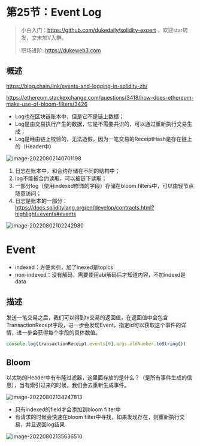 # 第25节：Event Log

> 小白入门：https://github.com/dukedaily/solidity-expert ，欢迎star转发，文末加V入群。
>
> 职场进阶: https://dukeweb3.com



## 概述

https://blog.chain.link/events-and-logging-in-solidity-zh/

https://ethereum.stackexchange.com/questions/3418/how-does-ethereum-make-use-of-bloom-filters/3426

- Log也在区块链账本中，但是它不是链上数据；
- Log是由交易执行产生的数据，它是不需要共识的，可以通过重新执行交易生成；
- Log是经由链上校验的，无法造假，因为一笔交易的ReceiptHash是存在链上的（Header中）

![image-20220802140701198](https://duke-typora.s3.ap-southeast-1.amazonaws.com/uPic/image-20220802140701198.png)

1. 日志在账本中，和合约存储在不同的结构中；
2. log不能被合约读取，可以被链下读取；
3. 一部分log（使用indexed修饰的字段）存储在bloom filters中，可以由轻节点随意访问；
4. 日志是账本的一部分：https://docs.soliditylang.org/en/develop/contracts.html?highlight=events#events

![image-20220802102242980](assets/image-20220802102242980.png)

# Event

- indexed：方便索引，加了inexed是topics
- non-indexed：没有解码，需要使用abi解码后才知道内容，不加indexd是data

## 描述

发送一笔交易之后，我们可以得到tx交易的返回值，在返回值中会包含TransactionRecept字段，进一步会发现Event，指定id可以获取这个事件的详情，进一步会获得每个字段的具体数值。

```js
console.log(transactionReceipt.events[0].args.oldNumber.toString())
```

## Bloom

以太坊的Header中有布隆过滤器，这里面存放的是什么？（是所有事件生成的信息），当有索引过来的时候，我们会去重新生成事件。

![image-20220802134247813](https://duke-typora.s3.ap-southeast-1.amazonaws.com/uPic/image-20220802134247813.png)

- 只有indexed的field才会添加到bloom filter中
- 有请求的时候会快速在bloom filter中寻找，如果发现存在，则重新执行交易，并且返回log结果

![image-20220802135636510](https://duke-typora.s3.ap-southeast-1.amazonaws.com/uPic/image-20220802135636510.png)

